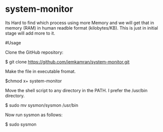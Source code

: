 # system-monitor
Its Hard to find which process using more Memory and we will get that in memory (RAM) in human readble format (kilobytes/KB).
This is just in initial stage will add more to it.

#Usage

Clone the GitHub repository:

$ git clone https://github.com/iemkamran/system-monitor.git

Make the file in executable fromat.

$chmod x+ system-monitor

Move the shell script to any directory in the PATH. I prefer the /usr/bin directory.

$ sudo mv sysmon/sysmon /usr/bin

Now run sysmon as follows:

$ sudo sysmon
